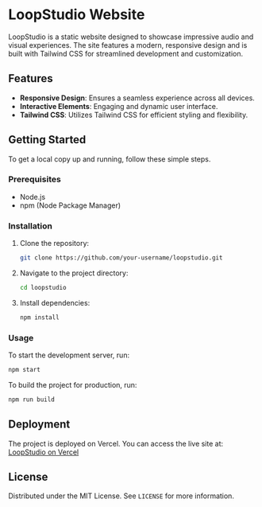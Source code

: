 # LoopStudio Website

LoopStudio is a static website designed to showcase impressive audio and visual experiences. The site features a modern, responsive design and is built with Tailwind CSS for streamlined development and customization.

## Features

- **Responsive Design**: Ensures a seamless experience across all devices.
- **Interactive Elements**: Engaging and dynamic user interface.
- **Tailwind CSS**: Utilizes Tailwind CSS for efficient styling and flexibility.

## Getting Started

To get a local copy up and running, follow these simple steps.

### Prerequisites

- Node.js
- npm (Node Package Manager)

### Installation

1. Clone the repository:
   ```sh
   git clone https://github.com/your-username/loopstudio.git
   ```
2. Navigate to the project directory:
   ```sh
   cd loopstudio
   ```
3. Install dependencies:
   ```sh
   npm install
   ```

### Usage

To start the development server, run:
```sh
npm start
```

To build the project for production, run:
```sh
npm run build
```

## Deployment

The project is deployed on Vercel. You can access the live site at: [LoopStudio on Vercel](https://loop-studio-delta.vercel.app/)

## License

Distributed under the MIT License. See `LICENSE` for more information.
